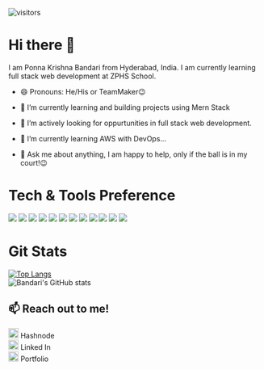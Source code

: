![visitors](https://visitor-badge.laobi.icu/badge?page_id=officialbandari6.officialbandari6)
# Hi there 👋
I am Ponna Krishna Bandari from Hyderabad, India. I am currently learning full stack web development at ZPHS School. 
- 😄 Pronouns: He/His or TeamMaker😉
- 🌱 I’m currently learning and building projects using Mern Stack
- 👯 I’m actively looking for oppurtunities in full stack web development. 
- 🌱 I’m currently learning AWS with DevOps...

- 💬 Ask me about anything, I am happy to help, only if the ball is in my court!😉 
 
# Tech & Tools Preference
<img src = "https://img.shields.io/badge/-HTML5-E34F26?style=flat&logo=html5&logoColor=white"> <img src = "https://img.shields.io/badge/-CSS3-1572B6?style=flat&logo=css3&logoColor=white"> <img src="https://img.shields.io/badge/-JavaScript-eed718?style=flat&logo=javascript&logoColor=ffffff"> <img src="https://img.shields.io/badge/-React-000000?style=flat&logo=react&logoColor=00c8ff"> <img src="https://img.shields.io/badge/-Redux-764abc?style=flat&logo=redux&logoColor=white"> <img src="https://img.shields.io/badge/-MongoDB-4DB33D?style=flat&logo=mongodb&logoColor=FFFFFF"> <img src="https://img.shields.io/badge/-MySQL-F29111?style=flat&logo=mysql&logoColor=FFFFFF"> <img src="https://img.shields.io/badge/-Express.js-787878?style=flat"> <img src="https://img.shields.io/badge/-Node.js-3C873A?style=flat&logo=Node.js&logoColor=white"> <img src="http://img.shields.io/badge/-Git-F1502F?style=flat&logo=git&logoColor=FFFFFF"> <img src="http://img.shields.io/badge/-Github-000000?style=flat&logo=github&logoColor=FFFFFF"> <img src="http://img.shields.io/badge/-VS%20Code-007ACC?style=flat&logo=visual%20studio%20code&logoColor=white">



# Git Stats
[![Top Langs](https://github-readme-stats.vercel.app/api/top-langs/?username=officialbandari&layout=compact)](https://github.com/officialbandari/github-readme-stats)<br />
![Bandari's GitHub stats](https://github-readme-stats.vercel.app/api?username=officialbandari&show_icons=true&theme=tokyonight)


## 📫 Reach out to me! <br />
[<img src='https://cdn.jsdelivr.net/npm/simple-icons@3.0.1/icons/hashnode.svg' alt='dev' height='20'>](https://hashnode.com/@officialbandari6) Hashnode <br />
[<img src='https://cdn.jsdelivr.net/npm/simple-icons@3.0.1/icons/linkedin.svg' alt='linkedin' height='20'>](https://www.linkedin.com/in/https://www.linkedin.com/in/ponnakrishna-bandari-6879391a4/) Linked In <br />
[<img src='https://cdn.jsdelivr.net/npm/simple-icons@3.0.1/icons/icloud.svg' alt='website' height='20'>](https://officialbandari.github.io./)  Portfolio
<!--
**ranjithkumark8/ranjithkumark8** is a ✨ _special_ ✨ repository because its `README.md` (this file) appears on your GitHub profile.

Here are some ideas to get you started:

- 🔭 I’m currently working on ...
- 🌱 I’m currently learning ...
- 👯 I’m looking to collaborate on ...
- 🤔 I’m looking for help with ...
- 💬 Ask me about ...
- 📫 How to reach me: ...
- 😄 Pronouns: ...
- ⚡ Fun fact: ...
- <img align="center" src="https://github-readme-streak-stats.herokuapp.com/?user=ranjithkumark8&&show_icons=true&title_color=fff&icon_color=79ff97&text_color=ffffff&bg_color=black">
-->
